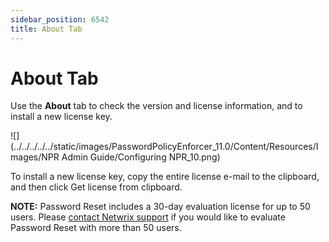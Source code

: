 ```yaml
---
sidebar_position: 6542
title: About Tab
---
```


# About Tab

Use the **About** tab to check the version and license information, and to install a new license key.

![](../../../../../static/images/PasswordPolicyEnforcer_11.0/Content/Resources/Images/NPR Admin Guide/Configuring NPR_10.png)

To install a new license key, copy the entire license e-mail to the clipboard, and then click Get license from clipboard.

**NOTE:** Password Reset includes a 30-day evaluation license for up to 50 users. Please [contact Netwrix support](mailto:support@netwrix.com) if you would like to evaluate Password Reset with more than 50 users.